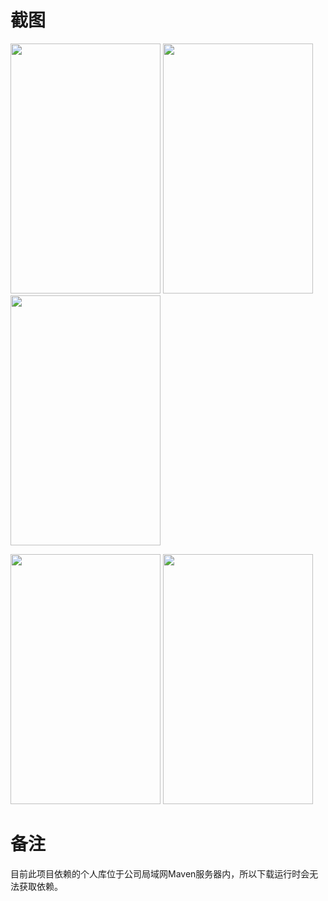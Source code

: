 # 截图

<img src="http://7xlphv.com1.z0.glb.clouddn.com/develop/weytest/Screenshot_20161108-100230.png" width="240px" height="400px"/>  <img src="http://7xlphv.com1.z0.glb.clouddn.com/develop/weytest/Screenshot_20161108-100007.png" width="240px" height="400px"/>  <img src="http://7xlphv.com1.z0.glb.clouddn.com/develop/weytest/Screenshot_20161108-100014.png" width="240px" height="400px"/>   

<img src="http://7xlphv.com1.z0.glb.clouddn.com/develop/weytest/Screenshot_20161108-100255.png" width="240px" height="400px"/>  <img src="http://7xlphv.com1.z0.glb.clouddn.com/develop/weytest/Screenshot_20161108-100301.png" width="240px" height="400px"/> 



# 备注

目前此项目依赖的个人库位于公司局域网Maven服务器内，所以下载运行时会无法获取依赖。